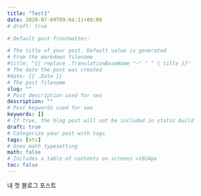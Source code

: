 ```yaml
---
title: "Test1"
date: 2020-07-09T09:04:11+09:00
# draft: true

# Default post frontmatter:

# The title of your post. Default value is generated
# From the markdown filename
#title: "{{ replace .TranslationBaseName "-" " " | title }}"
# The date the post was created
#date: {{ .Date }}
# The post filename
slug: ""
# Post description used for seo
description: ""
# Post keywords used for seo
keywords: []
# If true, the blog post will not be included in static build
draft: true
# Categorize your post with tags
tags: [etc]
# Uses math typesetting
math: false
# Includes a table of contents on screens >1024px
toc: false
---
```


내 첫 블로그 포스트